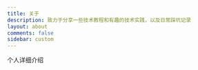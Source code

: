 ```yaml
---
title: 关于
description: 致力于分享一些技术教程和有趣的技术实践，以及日常踩坑记录
layout: about
comments: false
sidebar: custom
---
```

个人详细介绍
